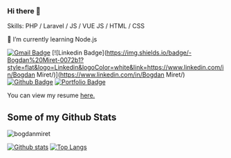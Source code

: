 ### Hi there 👋

Skills: PHP / Laravel / JS / VUE JS / HTML / CSS

🌱 I’m currently learning Node.js

[![Gmail Badge](https://img.shields.io/badge/-miretbogdan@gmail.com-c14438?style=flat&logo=Gmail&logoColor=white&link=mailto:miretbogdan@gmail.com)](mailto:miretbogdan@gmail.com) 
[![Linkedin Badge](https://img.shields.io/badge/-Bogdan%20Miret-0072b1?style=flat&logo=Linkedin&logoColor=white&link=https://www.linkedin.com/in/Bogdan Miret/)](https://www.linkedin.com/in/Bogdan Miret/) 
[![Github Badge](https://img.shields.io/badge/-bogdanmiret-grey?style=flat&logo=github&logoColor=white&link=https://github.com/bogdanmiret/)](https://www.github.com/bogdanmiret/) [![Portfolio Badge](https://img.shields.io/badge/portfolio-web-blue?style=flat&link=bogdanm.net/)](bogdanm.net/) <p align='left'> You can view my resume <a href='bogdanm.net/resume ' target=_blank><u>here</u>.</a></p>

## Some of my Github Stats
<p align=left> <img src=https://komarev.com/ghpvc/?username=bogdanmiret alt=bogdanmiret /> </p>

[![Github stats](https://github-readme-stats.vercel.app/api?username=bogdanmiret&show_icons=true&include_all_commits=true)](https://github.com/bogdanmiret/github-readme-stats)
[![Top Langs](https://github-readme-stats.vercel.app/api/top-langs/?username=bogdanmiret&layout=compact)](https://github.com/bogdanmiret/github-readme-stats)


